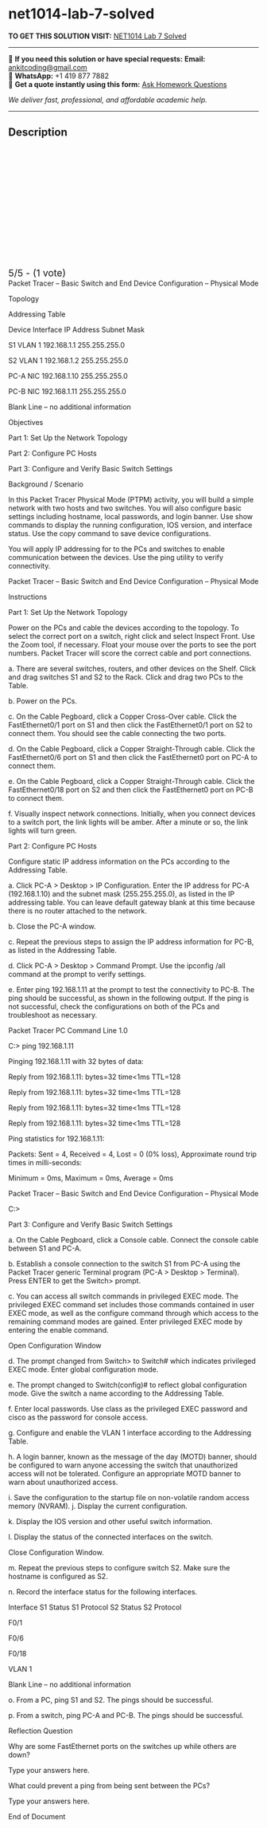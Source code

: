 # net1014-lab-7-solved
**TO GET THIS SOLUTION VISIT:** [NET1014 Lab 7 Solved](https://www.ankitcodinghub.com/product/net1014-solved-14/)


---

📩 **If you need this solution or have special requests:** **Email:** ankitcoding@gmail.com  
📱 **WhatsApp:** +1 419 877 7882  
📄 **Get a quote instantly using this form:** [Ask Homework Questions](https://www.ankitcodinghub.com/services/ask-homework-questions/)

*We deliver fast, professional, and affordable academic help.*

---

<h2>Description</h2>



<div class="kk-star-ratings kksr-auto kksr-align-center kksr-valign-top" data-payload="{&quot;align&quot;:&quot;center&quot;,&quot;id&quot;:&quot;123993&quot;,&quot;slug&quot;:&quot;default&quot;,&quot;valign&quot;:&quot;top&quot;,&quot;ignore&quot;:&quot;&quot;,&quot;reference&quot;:&quot;auto&quot;,&quot;class&quot;:&quot;&quot;,&quot;count&quot;:&quot;1&quot;,&quot;legendonly&quot;:&quot;&quot;,&quot;readonly&quot;:&quot;&quot;,&quot;score&quot;:&quot;5&quot;,&quot;starsonly&quot;:&quot;&quot;,&quot;best&quot;:&quot;5&quot;,&quot;gap&quot;:&quot;4&quot;,&quot;greet&quot;:&quot;Rate this product&quot;,&quot;legend&quot;:&quot;5\/5 - (1 vote)&quot;,&quot;size&quot;:&quot;24&quot;,&quot;title&quot;:&quot;NET1014 Lab 7 Solved&quot;,&quot;width&quot;:&quot;138&quot;,&quot;_legend&quot;:&quot;{score}\/{best} - ({count} {votes})&quot;,&quot;font_factor&quot;:&quot;1.25&quot;}">

<div class="kksr-stars">

<div class="kksr-stars-inactive">
            <div class="kksr-star" data-star="1" style="padding-right: 4px">


<div class="kksr-icon" style="width: 24px; height: 24px;"></div>
        </div>
            <div class="kksr-star" data-star="2" style="padding-right: 4px">


<div class="kksr-icon" style="width: 24px; height: 24px;"></div>
        </div>
            <div class="kksr-star" data-star="3" style="padding-right: 4px">


<div class="kksr-icon" style="width: 24px; height: 24px;"></div>
        </div>
            <div class="kksr-star" data-star="4" style="padding-right: 4px">


<div class="kksr-icon" style="width: 24px; height: 24px;"></div>
        </div>
            <div class="kksr-star" data-star="5" style="padding-right: 4px">


<div class="kksr-icon" style="width: 24px; height: 24px;"></div>
        </div>
    </div>

<div class="kksr-stars-active" style="width: 138px;">
            <div class="kksr-star" style="padding-right: 4px">


<div class="kksr-icon" style="width: 24px; height: 24px;"></div>
        </div>
            <div class="kksr-star" style="padding-right: 4px">


<div class="kksr-icon" style="width: 24px; height: 24px;"></div>
        </div>
            <div class="kksr-star" style="padding-right: 4px">


<div class="kksr-icon" style="width: 24px; height: 24px;"></div>
        </div>
            <div class="kksr-star" style="padding-right: 4px">


<div class="kksr-icon" style="width: 24px; height: 24px;"></div>
        </div>
            <div class="kksr-star" style="padding-right: 4px">


<div class="kksr-icon" style="width: 24px; height: 24px;"></div>
        </div>
    </div>
</div>


<div class="kksr-legend" style="font-size: 19.2px;">
            5/5 - (1 vote)    </div>
    </div>
Packet Tracer – Basic Switch and End Device Configuration – Physical Mode

Topology

Addressing Table

Device Interface IP Address Subnet Mask

S1 VLAN 1 192.168.1.1 255.255.255.0

S2 VLAN 1 192.168.1.2 255.255.255.0

PC-A NIC 192.168.1.10 255.255.255.0

PC-B NIC 192.168.1.11 255.255.255.0

Blank Line – no additional information

Objectives

Part 1: Set Up the Network Topology

Part 2: Configure PC Hosts

Part 3: Configure and Verify Basic Switch Settings

Background / Scenario

In this Packet Tracer Physical Mode (PTPM) activity, you will build a simple network with two hosts and two switches. You will also configure basic settings including hostname, local passwords, and login banner. Use show commands to display the running configuration, IOS version, and interface status. Use the copy command to save device configurations.

You will apply IP addressing for to the PCs and switches to enable communication between the devices. Use the ping utility to verify connectivity.

Packet Tracer – Basic Switch and End Device Configuration – Physical Mode

Instructions

Part 1: Set Up the Network Topology

Power on the PCs and cable the devices according to the topology. To select the correct port on a switch, right click and select Inspect Front. Use the Zoom tool, if necessary. Float your mouse over the ports to see the port numbers. Packet Tracer will score the correct cable and port connections.

a. There are several switches, routers, and other devices on the Shelf. Click and drag switches S1 and S2 to the Rack. Click and drag two PCs to the Table.

b. Power on the PCs.

c. On the Cable Pegboard, click a Copper Cross-Over cable. Click the FastEthernet0/1 port on S1 and then click the FastEthernet0/1 port on S2 to connect them. You should see the cable connecting the two ports.

d. On the Cable Pegboard, click a Copper Straight-Through cable. Click the FastEthernet0/6 port on S1 and then click the FastEthernet0 port on PC-A to connect them.

e. On the Cable Pegboard, click a Copper Straight-Through cable. Click the FastEthernet0/18 port on S2 and then click the FastEthernet0 port on PC-B to connect them.

f. Visually inspect network connections. Initially, when you connect devices to a switch port, the link lights will be amber. After a minute or so, the link lights will turn green.

Part 2: Configure PC Hosts

Configure static IP address information on the PCs according to the Addressing Table.

a. Click PC-A &gt; Desktop &gt; IP Configuration. Enter the IP address for PC-A (192.168.1.10) and the subnet mask (255.255.255.0), as listed in the IP addressing table. You can leave default gateway blank at this time because there is no router attached to the network.

b. Close the PC-A window.

c. Repeat the previous steps to assign the IP address information for PC-B, as listed in the Addressing Table.

d. Click PC-A &gt; Desktop &gt; Command Prompt. Use the ipconfig /all command at the prompt to verify settings.

e. Enter ping 192.168.1.11 at the prompt to test the connectivity to PC-B. The ping should be successful, as shown in the following output. If the ping is not successful, check the configurations on both of the PCs and troubleshoot as necessary.

Packet Tracer PC Command Line 1.0

C:&gt; ping 192.168.1.11

Pinging 192.168.1.11 with 32 bytes of data:

Reply from 192.168.1.11: bytes=32 time&lt;1ms TTL=128

Reply from 192.168.1.11: bytes=32 time&lt;1ms TTL=128

Reply from 192.168.1.11: bytes=32 time&lt;1ms TTL=128

Reply from 192.168.1.11: bytes=32 time&lt;1ms TTL=128

Ping statistics for 192.168.1.11:

Packets: Sent = 4, Received = 4, Lost = 0 (0% loss), Approximate round trip times in milli-seconds:

Minimum = 0ms, Maximum = 0ms, Average = 0ms

Packet Tracer – Basic Switch and End Device Configuration – Physical Mode

C:&gt;

Part 3: Configure and Verify Basic Switch Settings

a. On the Cable Pegboard, click a Console cable. Connect the console cable between S1 and PC-A.

b. Establish a console connection to the switch S1 from PC-A using the Packet Tracer generic Terminal program (PC-A &gt; Desktop &gt; Terminal). Press ENTER to get the Switch&gt; prompt.

c. You can access all switch commands in privileged EXEC mode. The privileged EXEC command set includes those commands contained in user EXEC mode, as well as the configure command through which access to the remaining command modes are gained. Enter privileged EXEC mode by entering the enable command.

Open Configuration Window

d. The prompt changed from Switch&gt; to Switch# which indicates privileged EXEC mode. Enter global configuration mode.

e. The prompt changed to Switch(config)# to reflect global configuration mode. Give the switch a name according to the Addressing Table.

f. Enter local passwords. Use class as the privileged EXEC password and cisco as the password for console access.

g. Configure and enable the VLAN 1 interface according to the Addressing Table.

h. A login banner, known as the message of the day (MOTD) banner, should be configured to warn anyone accessing the switch that unauthorized access will not be tolerated. Configure an appropriate MOTD banner to warn about unauthorized access.

i. Save the configuration to the startup file on non-volatile random access memory (NVRAM). j. Display the current configuration.

k. Display the IOS version and other useful switch information.

l. Display the status of the connected interfaces on the switch.

Close Configuration Window.

m. Repeat the previous steps to configure switch S2. Make sure the hostname is configured as S2.

n. Record the interface status for the following interfaces.

Interface S1 Status S1 Protocol S2 Status S2 Protocol

F0/1

F0/6

F0/18

VLAN 1

Blank Line – no additional information

o. From a PC, ping S1 and S2. The pings should be successful.

p. From a switch, ping PC-A and PC-B. The pings should be successful.

Reflection Question

Why are some FastEthernet ports on the switches up while others are down?

Type your answers here.

What could prevent a ping from being sent between the PCs?

Type your answers here.

End of Document
